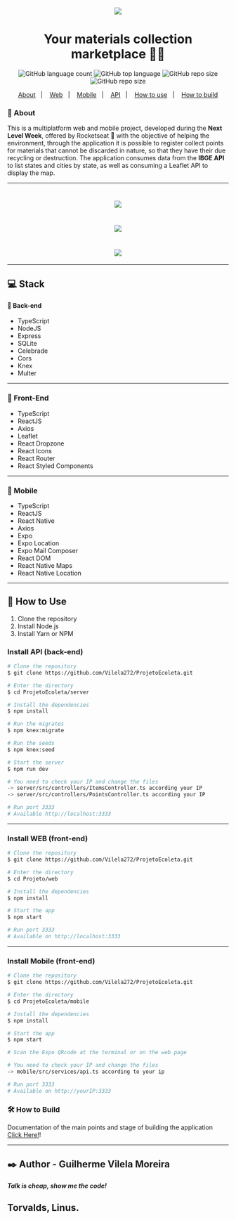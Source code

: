 <h1 align="center">
    <img src="https://ik.imagekit.io/t50uqljht0/logo_-1JZtxnYs.svg">
</h1>

<h1 align="center">
    Your materials collection marketplace 💜🚀
</h1>

<div align="center">

![GitHub language count](https://img.shields.io/github/languages/count/Vilela272/ProjetoEcoleta?style=plastic) ![GitHub top language](https://img.shields.io/github/languages/top/Vilela272/ProjetoEcoleta?style=plastic) ![GitHub repo size](https://img.shields.io/github/contributors/Vilela272/ProjetoEcoleta?style=plastic) ![GitHub repo size](https://img.shields.io/scrutinizer/quality/g/Vilela272/ProjetoEcoleta/master?style=plastic)

</div>


<div align="center">
    <a href="#scroll-about">About</a>&nbsp;&nbsp;&nbsp;|&nbsp;&nbsp;&nbsp;
    <a href="#nail_care-front-end">Web</a>&nbsp;&nbsp;&nbsp;|&nbsp;&nbsp;&nbsp;
    <a href="#iphone-mobile">Mobile</a>&nbsp;&nbsp;&nbsp;|&nbsp;&nbsp;&nbsp;
    <a href="#japanese_ogre-back-end">API</a>&nbsp;&nbsp;&nbsp;|&nbsp;&nbsp;&nbsp;
    <a href="#wave-how-to-use">How to use</a>&nbsp;&nbsp;&nbsp;|&nbsp;&nbsp;&nbsp;
    <a href="#how-to-build">How to build</a>
</div>

### :scroll: About

This is a multiplatform web and mobile project, developed during the <b>Next Level Week</b>, offered by Rocketseat :purple_heart: with the objective of helping the environment, through the application it is possible to register collect points for materials that cannot be discarded in nature, so that they have their due recycling or destruction. The application consumes data from the <b>IBGE API</b> to list states and cities by state, as well as consuming a Leaflet API to display the map.

---
<h1 align="center">
    <img src="https://ik.imagekit.io/t50uqljht0/web1_YWiXGvJrN.jpeg">
</h1>
<h1 align="center">
    <img src="https://ik.imagekit.io/t50uqljht0/mobile2_5fY_bo24T.jpeg">
</h1>
<h1 align="center">
    <img src="https://ik.imagekit.io/t50uqljht0/mobile1__gh18euGv.jpeg">
</h1>

---
## :computer: Stack

#### :japanese_ogre: Back-end
- TypeScript
- NodeJS
- Express
- SQLite
- Celebrade
- Cors
- Knex
- Multer
---
### :nail_care: Front-End
- TypeScript
- ReactJS
- Axios
- Leaflet
- React Dropzone
- React Icons
- React Router
- React Styled Components
---
### :iphone: Mobile

- TypeScript
- ReactJS
- React Native
- Axios
- Expo
- Expo Location
- Expo Mail Composer
- React DOM
- React Native Maps
- React Native Location
---
## :wave: How to Use
1. Clone the repository
2. Install Node.js
3. Install Yarn or NPM

### Install API (back-end)

```bash
# Clone the repository
$ git clone https://github.com/Vilela272/ProjetoEcoleta.git

# Enter the directory
$ cd ProjetoEcoleta/server

# Install the dependencies
$ npm install

# Run the migrates
$ npm knex:migrate

# Run the seeds
$ npm knex:seed

# Start the server
$ npm run dev

# You need to check your IP and change the files 
-> server/src/controllers/ItemsController.ts according your IP
-> server/src/controllers/PointsController.ts according your IP

# Run port 3333
# Available http://localhost:3333

```
---
### Install WEB (front-end)

```bash
# Clone the repository
$ git clone https://github.com/Vilela272/ProjetoEcoleta.git

# Enter the directory
$ cd Projeto/web

# Install the dependencies
$ npm install

# Start the app
$ npm start

# Run port 3333
# Available on http://localhost:3333

```
---

### Install Mobile (front-end)

```bash
# Clone the repository
$ git clone https://github.com/Vilela272/ProjetoEcoleta.git

# Enter the directory
$ cd ProjetoEcoleta/mobile

# Install the dependencies
$ npm install

# Start the app
$ npm start

# Scan the Expo QRcode at the terminal or on the web page

# You need to check your IP and change the files 
-> mobile/src/services/api.ts according to your ip

# Run port 3333
# Available on http://yourIP:3333

```

### 🛠 How to Build
Documentation of the main points and stage of building the application [Click Here!](https://www.notion.so/Next-Level-Week-2637ed1ec02443a3b4ba44e46ee05ce7)!

---

## :black_nib: Author - Guilherme Vilela Moreira

##### Talk is cheap, show me the code!
Torvalds, Linus.
---
